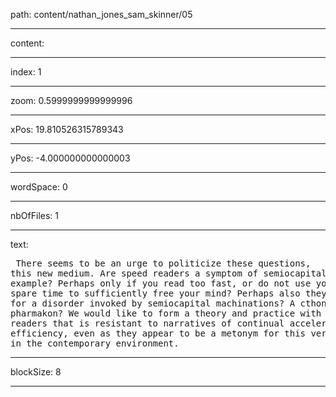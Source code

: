 path: content/nathan_jones_sam_skinner/05

----

content: 

----

index: 1

----

zoom: 0.5999999999999996

----

xPos: 19.810526315789343

----

yPos: -4.000000000000003

----

wordSpace: 0

----

nbOfFiles: 1

----

text: <pre>
There
seems
to
be
an
urge
to
politicize
these
questions,
this
new
medium.
Are
speed
readers
a
symptom
of
semiocapitalism,
for
example?
Perhaps
only
if
you
read
too
fast,
or
do
not
use
your
new-found
spare
time
to
sufficiently
free
your
mind?
Perhaps
also
they
are
a
cure
for
a
disorder
invoked
by
semiocapital
machinations?
A
cthonic
pharmakon?
We
would
like
to
form
a
theory
and
practice
with
speed
readers
that
is
resistant
to
narratives
of
continual
accelerations
and
efficiency,
even
as
they
appear
to
be
a
metonym
for
this
very
trajectory
in
the
contemporary
environment.
</pre>


----

blockSize: 8

----

